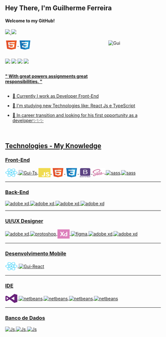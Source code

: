 ## Hey There, I'm Guilherme Ferreira

#### Welcome to my GitHub!

<div>
<a href="https://github.com/GuilhermeFerreiraa">
<img height="160em" src="https://github-readme-stats.vercel.app/api?username=GuilhermeFerreiraa&show_icons=true&theme=monokai&include_all_commits=true&count_private=true"/>
<img height="160em" src="https://github-readme-stats.vercel.app/api/top-langs/?username=GuilhermeFerreiraa&layout=compact&langs_count=7&theme=monokai"/>
</div>

<div style="display: inline_block"><br>


<img align="center" alt="Gui-HTML" height="30" width="40" src="https://raw.githubusercontent.com/devicons/devicon/master/icons/html5/html5-original.svg">
<img align="center" alt="Gui-CSS" height="30" width="40" src="https://raw.githubusercontent.com/devicons/devicon/master/icons/css3/css3-original.svg">
<img align="right" alt="Gui" height="170" width="170" src="https://img.wattpad.com/106e8b7df28260282632dd0f145551887f52b939/68747470733a2f2f73332e616d617a6f6e6177732e636f6d2f776174747061642d6d656469612d736572766963652f53746f7279496d6167652f416c55644563494a5a7777476c673d3d2d3933333437363631312e313632393266363537326230353039323635313435333431303234362e676966">
</div>

##

<div>  
<a href="https://instagram.com/guilier_me" target="_blank"><img src="https://img.shields.io/badge/-Instagram-%23E4405F?style=for-the-badge&logo=instagram&logoColor=white" target="_blank"></a>
<a href = "mailto:gui.2001@hotmail.com"><img src="https://img.shields.io/badge/Microsoft_Outlook-0078D4?style=for-the-badge&logo=microsoft-outlook&logoColor=white" target="_blank"></a>
<a href="https://www.linkedin.com/in/guilherme-ferreira-04b4b619a/" target="_blank"><img src="https://img.shields.io/badge/-LinkedIn-%230077B5?style=for-the-badge&logo=linkedin&logoColor=white" target="_blank"></a>
<a href="https://api.whatsapp.com/send?phone=5511991142375" target="_blank"><img src="https://img.shields.io/badge/WhatsApp-25D366?style=for-the-badge&logo=whatsapp&logoColor=white"
</div>

##
#### " With great powers assignments great responsibilities. "


##


- 🔭 Currently I work as Developer Front-End

- 🌱 I'm studying new Technologies like: React Js e TypeScript

- 🤞 In career transition and looking for his first opportunity as a developer✨✨✨

<br>


## Technologies - My Knowledge

<div style="display: inline_block">


<h3> Front-End </h3>

<img align="center" alt="Gui-React" height="30" width="40" src="https://raw.githubusercontent.com/devicons/devicon/master/icons/react/react-original.svg">

<img align="center" alt="Gui-Ts" height="30" width="40" src="https://cdn.jsdelivr.net/gh/devicons/devicon/icons/typescript/typescript-original.svg">

<img align="center" alt="Js" height="30" width="40" src="https://raw.githubusercontent.com/devicons/devicon/master/icons/javascript/javascript-plain.svg">

<img align="center" alt="HTML" height="30" width="40" src="https://raw.githubusercontent.com/devicons/devicon/master/icons/html5/html5-original.svg">

<img align="center" alt="CSS" height="30" width="40" src="https://raw.githubusercontent.com/devicons/devicon/master/icons/css3/css3-original.svg">    

<img align="center" alt="bootstrp" height="30" width="40" src="https://raw.githubusercontent.com/devicons/devicon/9f4f5cdb393299a81125eb5127929ea7bfe42889/icons/bootstrap/bootstrap-plain-wordmark.svg">

<img align="center" alt="sass" height="30" width="40" src="https://raw.githubusercontent.com/devicons/devicon/9f4f5cdb393299a81125eb5127929ea7bfe42889/icons/sass/sass-original.svg">

<img align="center" alt="sass" height="30" width="40" src="https://cdn.jsdelivr.net/gh/devicons/devicon/icons/wordpress/wordpress-original.svg">

<img align="center" alt="sass" height="30" width="40" src="https://cdn.jsdelivr.net/gh/devicons/devicon/icons/jquery/jquery-original.svg">

<hr>

<h3> Back-End </h3>

<img align="center" alt="adobe xd" height="30" width="40" src="https://cdn.jsdelivr.net/gh/devicons/devicon/icons/java/java-original.svg">

<img align="center" alt="adobe xd" height="30" width="40" src="https://cdn.jsdelivr.net/gh/devicons/devicon/icons/nodejs/nodejs-original.svg">

<img align="center" alt="adobe xd" height="30" width="40" src="https://cdn.jsdelivr.net/gh/devicons/devicon/icons/npm/npm-original-wordmark.svg">

<img align="center" alt="adobe xd" height="30" width="40" src="https://cdn.jsdelivr.net/gh/devicons/devicon/icons/csharp/csharp-original.svg">


<hr>



<h3> UI/UX Designer </h3>


<img align="center" alt="adobe xd" height="30" width="40" src="https://cdn.jsdelivr.net/gh/devicons/devicon/icons/illustrator/illustrator-plain.svg">

<img align="center" alt="protoshop" height="30" width="40" src="https://cdn.jsdelivr.net/gh/devicons/devicon/icons/photoshop/photoshop-plain.svg">

<img align="center" alt="adobe xd" height="30" width="40" src="https://raw.githubusercontent.com/devicons/devicon/9f4f5cdb393299a81125eb5127929ea7bfe42889/icons/xd/xd-plain.svg">

<img align="center" alt="figma" height="30" width="40" src="https://cdn.jsdelivr.net/gh/devicons/devicon/icons/figma/figma-original.svg">

<img align="center" alt="adobe xd" height="30" width="40" src="https://cdn.jsdelivr.net/gh/devicons/devicon/icons/canva/canva-original.svg">

<img align="center" alt="adobe xd" height="30" width="40" src="https://cdn.jsdelivr.net/gh/devicons/devicon/icons/materialui/materialui-original.svg">




<hr>



<h3> Desenvolvimento Mobile </h3>  

<img align="center" alt="Gui-React" height="30" width="40" src="https://raw.githubusercontent.com/devicons/devicon/master/icons/react/react-original.svg">

<img align="center" alt="Gui-React" height="30" width="40" src="https://cdn.jsdelivr.net/gh/devicons/devicon/icons/express/express-original.svg">

<hr>


<h3> IDE </h3>  

<img align="center" alt="Visual Studio" height="30" width="40" src="https://raw.githubusercontent.com/devicons/devicon/9f4f5cdb393299a81125eb5127929ea7bfe42889/icons/visualstudio/visualstudio-plain.svg">

<img align="center" alt="netbeans" height="30" width="40" src="https://cdn.jsdelivr.net/gh/devicons/devicon/icons/vscode/vscode-original.svg">

<img align="center" alt="netbeans" height="30" width="40" src="https://netbeans.apache.org/images/apache-netbeans.svg">

<img align="center" alt="netbeans" height="30" width="40" src="https://netbeans.apache.org/images/apache-netbeans.svg">

<img align="center" alt="netbeans" height="30" width="40" src="https://netbeans.apache.org/images/apache-netbeans.svg">                                                                                                                      
<hr>

<h3> Banco de Dados </h3> 

<img align="center" alt="Js" height="30" width="40" src="https://camo.githubusercontent.com/644b7c04356f7e17ee98274b9a7d59af01e06bc988e4c311c8259df425d13c18/68747470733a2f2f75706c6f61642e77696b696d656469612e6f72672f77696b6970656469612f636f6d6d6f6e732f392f39372f53716c6974652d7371756172652d69636f6e2e737667"> 

<img align="center" alt="Js" height="30" width="40" src="https://cdn.jsdelivr.net/gh/devicons/devicon/icons/mysql/mysql-original.svg"> 

<img align="center" alt="Js" height="30" width="40" src="https://cdn.jsdelivr.net/gh/devicons/devicon/icons/firebase/firebase-plain.svg"> 

<!-- Contador de visitas -->



</div>



